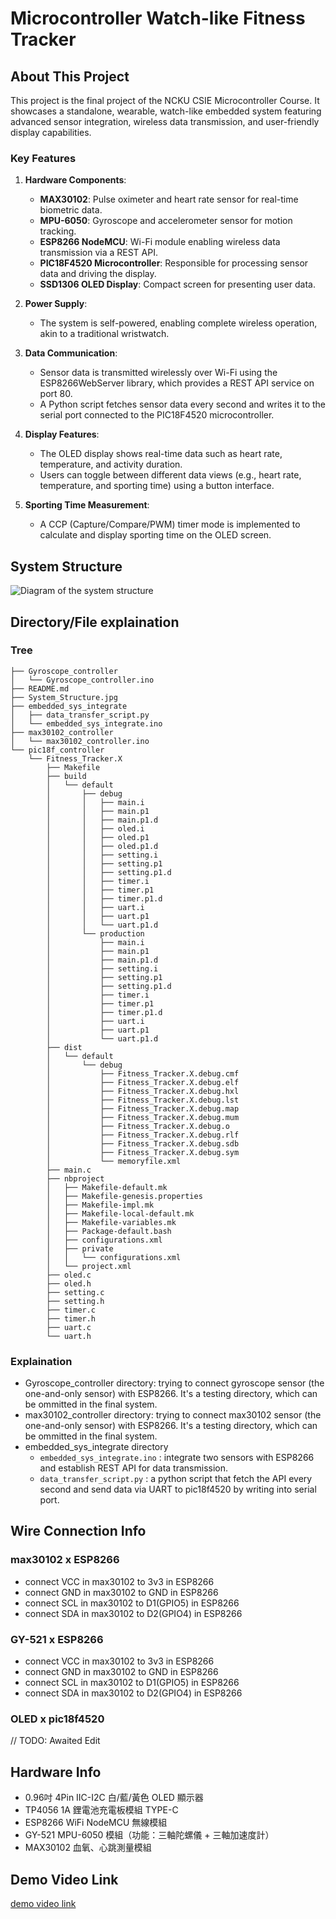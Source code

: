 # Microcontroller Watch-like Fitness Tracker 

## About This Project

This project is the final project of the NCKU CSIE Microcontroller Course. It showcases a standalone, wearable, watch-like embedded system featuring advanced sensor integration, wireless data transmission, and user-friendly display capabilities.

### Key Features

1. **Hardware Components**:
   - **MAX30102**: Pulse oximeter and heart rate sensor for real-time biometric data.
   - **MPU-6050**: Gyroscope and accelerometer sensor for motion tracking.
   - **ESP8266 NodeMCU**: Wi-Fi module enabling wireless data transmission via a REST API.
   - **PIC18F4520 Microcontroller**: Responsible for processing sensor data and driving the display.
   - **SSD1306 OLED Display**: Compact screen for presenting user data.

2. **Power Supply**:
   - The system is self-powered, enabling complete wireless operation, akin to a traditional wristwatch.

3. **Data Communication**:
   - Sensor data is transmitted wirelessly over Wi-Fi using the ESP8266WebServer library, which provides a REST API service on port 80.
   - A Python script fetches sensor data every second and writes it to the serial port connected to the PIC18F4520 microcontroller.

4. **Display Features**:
   - The OLED display shows real-time data such as heart rate, temperature, and activity duration.
   - Users can toggle between different data views (e.g., heart rate, temperature, and sporting time) using a button interface.

5. **Sporting Time Measurement**:
   - A CCP (Capture/Compare/PWM) timer mode is implemented to calculate and display sporting time on the OLED screen.


## System Structure
![Diagram of the system structure](System_Structure.jpg)

## Directory/File explaination

### Tree
```
├── Gyroscope_controller
│   └── Gyroscope_controller.ino
├── README.md
├── System_Structure.jpg
├── embedded_sys_integrate
│   ├── data_transfer_script.py
│   └── embedded_sys_integrate.ino
├── max30102_controller
│   └── max30102_controller.ino
└── pic18f_controller
    └── Fitness_Tracker.X
        ├── Makefile
        ├── build
        │   └── default
        │       ├── debug
        │       │   ├── main.i
        │       │   ├── main.p1
        │       │   ├── main.p1.d
        │       │   ├── oled.i
        │       │   ├── oled.p1
        │       │   ├── oled.p1.d
        │       │   ├── setting.i
        │       │   ├── setting.p1
        │       │   ├── setting.p1.d
        │       │   ├── timer.i
        │       │   ├── timer.p1
        │       │   ├── timer.p1.d
        │       │   ├── uart.i
        │       │   ├── uart.p1
        │       │   └── uart.p1.d
        │       └── production
        │           ├── main.i
        │           ├── main.p1
        │           ├── main.p1.d
        │           ├── setting.i
        │           ├── setting.p1
        │           ├── setting.p1.d
        │           ├── timer.i
        │           ├── timer.p1
        │           ├── timer.p1.d
        │           ├── uart.i
        │           ├── uart.p1
        │           └── uart.p1.d
        ├── dist
        │   └── default
        │       └── debug
        │           ├── Fitness_Tracker.X.debug.cmf
        │           ├── Fitness_Tracker.X.debug.elf
        │           ├── Fitness_Tracker.X.debug.hxl
        │           ├── Fitness_Tracker.X.debug.lst
        │           ├── Fitness_Tracker.X.debug.map
        │           ├── Fitness_Tracker.X.debug.mum
        │           ├── Fitness_Tracker.X.debug.o
        │           ├── Fitness_Tracker.X.debug.rlf
        │           ├── Fitness_Tracker.X.debug.sdb
        │           ├── Fitness_Tracker.X.debug.sym
        │           └── memoryfile.xml
        ├── main.c
        ├── nbproject
        │   ├── Makefile-default.mk
        │   ├── Makefile-genesis.properties
        │   ├── Makefile-impl.mk
        │   ├── Makefile-local-default.mk
        │   ├── Makefile-variables.mk
        │   ├── Package-default.bash
        │   ├── configurations.xml
        │   ├── private
        │   │   └── configurations.xml
        │   └── project.xml
        ├── oled.c
        ├── oled.h
        ├── setting.c
        ├── setting.h
        ├── timer.c
        ├── timer.h
        ├── uart.c
        └── uart.h
```
### Explaination
- Gyroscope_controller directory: trying to connect gyroscope sensor (the one-and-only sensor) with ESP8266. It's a testing directory, which can be ommitted in the final system.
- max30102_controller directory: trying to connect max30102 sensor (the one-and-only sensor) with ESP8266. It's a testing directory, which can be ommitted in the final system.
- embedded_sys_integrate directory
    - `embedded_sys_integrate.ino` : integrate two sensors with ESP8266 and establish REST API for data transmission.
    - `data_transfer_script.py` : a python script that fetch the API every second and send data via UART to pic18f4520 by writing into serial port. 

## Wire Connection Info

### max30102 x ESP8266
- connect VCC in max30102 to 3v3 in ESP8266
- connect GND in max30102 to GND in ESP8266
- connect SCL in max30102 to D1(GPIO5) in ESP8266
- connect SDA in max30102 to D2(GPIO4) in ESP8266

### GY-521 x ESP8266
- connect VCC in max30102 to 3v3 in ESP8266
- connect GND in max30102 to GND in ESP8266
- connect SCL in max30102 to D1(GPIO5) in ESP8266
- connect SDA in max30102 to D2(GPIO4) in ESP8266

### OLED x pic18f4520
// TODO: Awaited Edit

## Hardware Info
- 0.96吋 4Pin IIC-I2C 白/藍/黃色 OLED 顯示器
- TP4056 1A 鋰電池充電板模組 TYPE-C
- ESP8266 WiFi NodeMCU 無線模組 
- GY-521 MPU-6050 模組（功能：三軸陀螺儀 + 三軸加速度計）
- MAX30102 血氧、心跳測量模組

## Demo Video Link
[demo video link](https://youtu.be/ahNSJyOjpVY)